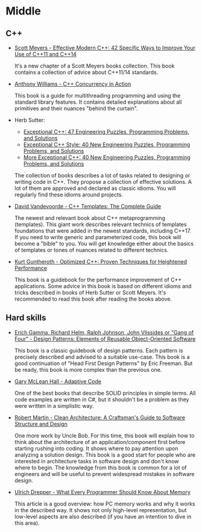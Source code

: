# Middle

## C++

- [Scott Meyers - Effective Modern C++: 42 Specific Ways to Improve Your Use of C++11 and C++14](https://www.amazon.com/Effective-Modern-Specific-Ways-Improve/dp/1491903996)

    It's a new chapter of a Scott Meyers books collection. This book contains a collection of advice about C++11/14 standards.

- [Anthony Williams - C++ Concurrency in Action](https://www.amazon.com/C-Concurrency-Action-Anthony-Williams/dp/1617294691/ref=sr_1_3?keywords=C%2B%2B+Concurrency+in+Action%3A+Practical+Multithreading&qid=1636314477&s=books&sr=1-3)

    This book is a guide for multithreading programming and using the standard library features. It contains detailed explanations about all primitives and their nuances "behind the curtain".

- Herb Sutter:
    - [Exceptional C++: 47 Engineering Puzzles, Programming Problems, and Solutions](https://www.amazon.com/Exceptional-Engineering-Programming-Problems-Solutions/dp/0201615622)
    - [Exceptional C++ Style: 40 New Engineering Puzzles, Programming Problems, and Solutions](https://www.amazon.com/Exceptional-Style-Engineering-Programming-Solutions/dp/0201760428) 
    - [More Exceptional C++: 40 New Engineering Puzzles, Programming Problems, and Solutions](https://www.amazon.com/More-Exceptional-Engineering-Programming-Solutions/dp/020170434X)

    The collection of books describes a lot of tasks related to designing or writing code in C++. They propose a collection of effective solutions. A lot of them are approved and declared as classic idioms. You will regularly find these idioms around projects.

- [David Vandevoorde - C++ Templates: The Complete Guide](https://www.amazon.com/C-Templates-Complete-Guide-2nd/dp/0321714121)

    The newest and relevant book about C++ metaprogramming (templates). This giant work describes relevant technics of templates foundations that were added in the newest standards, including C++17. If you need to write generic and parameterized code, this book will become a "bible" to you. You will get knowledge either about the basics of templates or tones of nuances related to different technics.

- [Kurt Guntheroth - Optimized C++: Proven Techniques for Heightened Performance](https://www.amazon.com/Optimized-Proven-Techniques-Heightened-Performance/dp/1491922060)

    This book is a guidebook for the performance improvement of C++ applications. Some advice in this book is based on different idioms and tricks described in books of Herb Sutter or Scott Meyers. It's recommended to read this book after reading the books above.


## Hard skills

- [Erich Gamma, Richard Helm, Ralph Johnson, John Vlissides or "Gang of Four" - Design Patterns: Elements of Reusable Object-Oriented Software](https://www.amazon.com/Design-Patterns-Elements-Reusable-Object-Oriented/dp/0201633612)

    This book is a classic guidebook of design patterns. Each pattern is precisely described and advised to a suitable use-case. This book is a good continuation of "Head First Design Patterns" by Eric Freeman. But be ready, this book is more complex than the previous one.

- [Gary McLean Hall - Adaptive Code](https://www.amazon.com/Adaptive-Code-Developer-Best-Practices/dp/0136891446)
    
    One of the best books that describe SOLID principles in simple terms. All code examples are written in C#, but it shouldn't be a problem as they were written in a simplistic way.

- [Robert Martin - Clean Architecture: A Craftsman's Guide to Software Structure and Design](https://www.amazon.com/Clean-Architecture-Craftsmans-Software-Structure/dp/0134494164)
 
    One more work by Uncle Bob. For this time, this book will explain how to think about the architecture of an application/component first before starting rushing into coding. It shows where to pay attention upon analyzing a solution design. This book is a good start for people who are interested in architecture tasks in software design and don't know where to begin. The knowledge from this book is common for a lot of engineers and will be useful to prevent widespread mistakes in software design.

- [Ulrich Drepper - What Every Programmer Should Know About Memory](https://people.freebsd.org/~lstewart/articles/cpumemory.pdf)

    This article is a good overview: how PC memory works and why it works in the described way. It shows not only high-level representation, but low-level aspects are also described (if you have an intention to dive in this area).